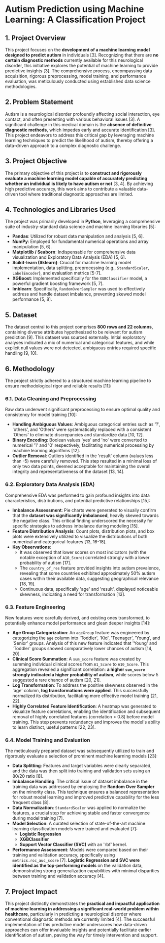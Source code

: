 
# Autism Prediction using Machine Learning: A Classification Project

## 1. Project Overview

This project focuses on the **development of a machine learning model designed to predict autism** in individuals [3]. Recognizing that there are **no certain diagnostic methods** currently available for this neurological disorder, this initiative explores the potential of machine learning to provide predictive insights [3]. The comprehensive process, encompassing data acquisition, rigorous preprocessing, model training, and performance evaluation, was meticulously conducted using established data science methodologies.

## 2. Problem Statement

Autism is a neurological disorder profoundly affecting social interaction, eye contact, and often presenting with various behavioral issues [3]. A significant challenge in this medical domain is the **absence of definitive diagnostic methods**, which impedes early and accurate identification [3]. This project endeavors to address this critical gap by leveraging machine learning techniques to predict the likelihood of autism, thereby offering a data-driven approach to a complex diagnostic challenge.

## 3. Project Objective

The primary objective of this project is to **construct and rigorously evaluate a machine learning model capable of accurately predicting whether an individual is likely to have autism or not** [3, 4]. By achieving high predictive accuracy, this work aims to contribute a valuable data-driven tool where traditional diagnostic approaches are limited.

## 4. Technologies and Libraries Used

The project was primarily developed in **Python**, leveraging a comprehensive suite of industry-standard data science and machine learning libraries [5]:

*   **Pandas**: Utilized for robust data manipulation and analysis [5, 6].
*   **NumPy**: Employed for fundamental numerical operations and array manipulation [5, 6].
*   **Matplotlib / Seaborn**: Indispensable for comprehensive data visualization and Exploratory Data Analysis (EDA) [5, 6].
*   **Scikit-learn (Sklearn)**: Crucial for machine learning model implementation, data splitting, preprocessing (e.g., `StandardScaler`, `LabelEncoder`), and evaluation metrics [5-7].
*   **XGBoost**: Implemented specifically for the `XGBClassifier` model, a powerful gradient boosting framework [5, 7].
*   **Imblearn**: Specifically, `RandomOverSampler` was used to effectively address and handle dataset imbalance, preventing skewed model performance [5, 8].

## 5. Dataset

The dataset central to this project comprises **800 rows and 22 columns**, containing diverse attributes hypothesized to be relevant for autism prediction [9]. This dataset was sourced externally. Initial exploratory analyses indicated a mix of numerical and categorical features, and while explicit null values were not detected, ambiguous entries required specific handling [9, 10].

## 6. Methodology

The project strictly adhered to a structured machine learning pipeline to ensure methodological rigor and reliable results [11]:

### 6.1. Data Cleaning and Preprocessing

Raw data underwent significant preprocessing to ensure optimal quality and consistency for model training [10]:
*   **Handling Ambiguous Values**: Ambiguous categorical entries such as '?', 'others', and 'Others' were systematically replaced with a consistent 'Others' to eliminate discrepancies and standardize data [10, 12].
*   **Binary Encoding**: Boolean values 'yes' and 'no' were converted to numerical '1' and '0' respectively, facilitating numerical processing by machine learning algorithms [12].
*   **Outlier Removal**: Outliers identified in the 'result' column (values less than -5) were carefully removed. This step resulted in a minimal loss of only two data points, deemed acceptable for maintaining the overall integrity and representativeness of the dataset [13, 14].

### 6.2. Exploratory Data Analysis (EDA)

Comprehensive EDA was performed to gain profound insights into data characteristics, distributions, and potential predictive relationships [15]:
*   **Imbalance Assessment**: Pie charts were generated to visually confirm that the **dataset was significantly imbalanced**, heavily skewed towards the negative class. This critical finding underscored the necessity for specific strategies to address imbalance during modeling [15].
*   **Feature Distribution Analysis**: Count plots, distribution plots, and box plots were extensively utilized to visualize the distributions of both numerical and categorical features [13, 16-18].
*   **Key Observations**:
    *   It was observed that lower scores on most indicators (with the notable exception of `A10_Score`) correlated strongly with a lower probability of autism [17].
    *   The `country_of_res` feature provided insights into autism prevalence, revealing that some countries exhibited approximately 50% autism cases within their available data, suggesting geographical relevance [18, 19].
    *   Continuous data, specifically 'age' and 'result', displayed noticeable skewness, indicating a need for transformation [13].

### 6.3. Feature Engineering

New features were carefully derived, and existing ones transformed, to potentially enhance model performance and glean deeper insights [14]:
*   **Age Group Categorization**: An `ageGroup` feature was engineered by categorizing the `age` column into 'Toddler', 'Kid', 'Teenager', 'Young', and 'Senior' groups. Analysis of this new feature indicated that 'Young' and 'Toddler' groups showed comparatively lower chances of autism [14, 20].
*   **Clinical Score Summation**: A `sum_score` feature was created by summing individual clinical scores from `A1_Score` to `A10_Score`. This aggregation revealed a significant correlation: **a higher `sum_score` strongly indicated a higher probability of autism**, while scores below 5 suggested a rare chance of autism [20, 21].
*   **Log Transformation**: To address the positive skewness observed in the 'age' column, **log transformations were applied**. This successfully normalized its distribution, facilitating more effective model training [21, 22].
*   **Highly Correlated Feature Identification**: A heatmap was generated to visualize feature correlations, enabling the identification and subsequent removal of highly correlated features (correlation > 0.8) before model training. This step prevents redundancy and improves the model's ability to learn distinct, useful patterns [22, 23].

### 6.4. Model Training and Evaluation

The meticulously prepared dataset was subsequently utilized to train and rigorously evaluate a selection of prominent machine learning models [23]:
*   **Data Splitting**: Features and target variables were clearly separated, and the data was then split into training and validation sets using an 80/20 ratio [8].
*   **Imbalance Handling**: The critical issue of dataset imbalance in the training data was addressed by employing the **Random Over Sampler** on the minority class. This technique ensures a balanced representation for robust model learning and improved predictive capability for the less frequent class [8].
*   **Data Normalization**: `StandardScaler` was applied to normalize the features, a crucial step for achieving stable and faster convergence during model training [7].
*   **Model Selection**: A curated selection of state-of-the-art machine learning classification models were trained and evaluated [7]:
    *   **Logistic Regression**
    *   **XGBClassifier**
    *   **Support Vector Classifier (SVC)** with an 'rbf' kernel.
*   **Performance Assessment**: Models were compared based on their training and validation accuracy, specifically using `metrics.roc_auc_score` [7]. **Logistic Regression and SVC were identified as the top-performing models** on the validation data, demonstrating strong generalization capabilities with minimal disparities between training and validation accuracy [4].

## 7. Project Impact

This project distinctly demonstrates the **practical and impactful application of machine learning in addressing a significant real-world problem within healthcare**, particularly in predicting a neurological disorder where conventional diagnostic methods are currently limited [4]. The successful implementation of this predictive model underscores how data-driven approaches can offer invaluable insights and potentially facilitate earlier identification of autism, paving the way for timely intervention and support.
